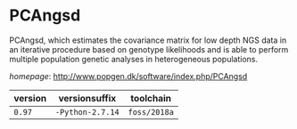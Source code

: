 # PCAngsd

PCAngsd, which estimates the covariance matrix for low depth  NGS data in an iterative procedure based on genotype likelihoods and is able  to perform multiple population genetic analyses in heterogeneous populations.

*homepage*: <http://www.popgen.dk/software/index.php/PCAngsd>

version | versionsuffix | toolchain
--------|---------------|----------
``0.97`` | ``-Python-2.7.14`` | ``foss/2018a``
